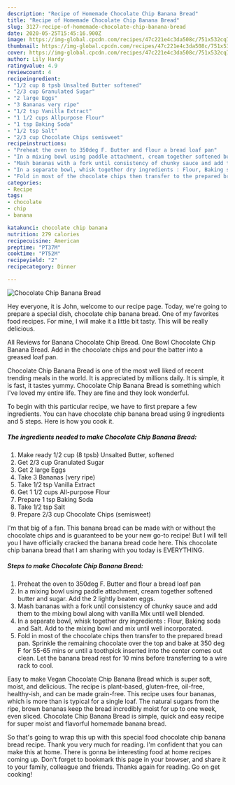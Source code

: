 ```yaml
---
description: "Recipe of Homemade Chocolate Chip Banana Bread"
title: "Recipe of Homemade Chocolate Chip Banana Bread"
slug: 3127-recipe-of-homemade-chocolate-chip-banana-bread
date: 2020-05-25T15:45:16.900Z
image: https://img-global.cpcdn.com/recipes/47c221e4c3da508c/751x532cq70/chocolate-chip-banana-bread-recipe-main-photo.jpg
thumbnail: https://img-global.cpcdn.com/recipes/47c221e4c3da508c/751x532cq70/chocolate-chip-banana-bread-recipe-main-photo.jpg
cover: https://img-global.cpcdn.com/recipes/47c221e4c3da508c/751x532cq70/chocolate-chip-banana-bread-recipe-main-photo.jpg
author: Lily Hardy
ratingvalue: 4.9
reviewcount: 4
recipeingredient:
- "1/2 cup 8 tpsb Unsalted Butter softened"
- "2/3 cup Granulated Sugar"
- "2 large Eggs"
- "3 Bananas very ripe"
- "1/2 tsp Vanilla Extract"
- "1 1/2 cups Allpurpose Flour"
- "1 tsp Baking Soda"
- "1/2 tsp Salt"
- "2/3 cup Chocolate Chips semisweet"
recipeinstructions:
- "Preheat the oven to 350deg F. Butter and flour a bread loaf pan"
- "In a mixing bowl using paddle attachment, cream together softened butter and sugar. Add the 2 lightly beaten eggs."
- "Mash bananas with a fork until consistency of chunky sauce and add them to the mixing bowl along with vanilla Mix until well blended."
- "In a separate bowl, whisk together dry ingredients : Flour, Baking soda and Salt. Add to the mixing bowl and mix until well incorporated."
- "Fold in most of the chocolate chips then transfer to the prepared bread pan. Sprinkle the remaining chocolate over the top and bake at 350 deg F for 55-65 mins or until a toothpick inserted into the center comes out clean. Let the banana bread rest for 10 mins before transferring to a wire rack to cool."
categories:
- Recipe
tags:
- chocolate
- chip
- banana

katakunci: chocolate chip banana 
nutrition: 279 calories
recipecuisine: American
preptime: "PT37M"
cooktime: "PT52M"
recipeyield: "2"
recipecategory: Dinner

---
```



![Chocolate Chip Banana Bread](https://img-global.cpcdn.com/recipes/47c221e4c3da508c/751x532cq70/chocolate-chip-banana-bread-recipe-main-photo.jpg)

Hey everyone, it is John, welcome to our recipe page. Today, we're going to prepare a special dish, chocolate chip banana bread. One of my favorites food recipes. For mine, I will make it a little bit tasty. This will be really delicious.

All Reviews for Banana Chocolate Chip Bread. One Bowl Chocolate Chip Banana Bread. Add in the chocolate chips and pour the batter into a greased loaf pan.

Chocolate Chip Banana Bread is one of the most well liked of recent trending meals in the world. It is appreciated by millions daily. It is simple, it is fast, it tastes yummy. Chocolate Chip Banana Bread is something which I've loved my entire life. They are fine and they look wonderful.


To begin with this particular recipe, we have to first prepare a few ingredients. You can have chocolate chip banana bread using 9 ingredients and 5 steps. Here is how you cook it.

<!--inarticleads1-->

##### The ingredients needed to make Chocolate Chip Banana Bread:

1. Make ready 1/2 cup (8 tpsb) Unsalted Butter, softened
1. Get 2/3 cup Granulated Sugar
1. Get 2 large Eggs
1. Take 3 Bananas (very ripe)
1. Take 1/2 tsp Vanilla Extract
1. Get 1 1/2 cups All-purpose Flour
1. Prepare 1 tsp Baking Soda
1. Take 1/2 tsp Salt
1. Prepare 2/3 cup Chocolate Chips (semisweet)


I&#39;m that big of a fan. This banana bread can be made with or without the chocolate chips and is guaranteed to be your new go-to recipe! But I will tell you I have officially cracked the banana bread code here. This chocolate chip banana bread that I am sharing with you today is EVERYTHING. 

<!--inarticleads2-->

##### Steps to make Chocolate Chip Banana Bread:

1. Preheat the oven to 350deg F. Butter and flour a bread loaf pan
1. In a mixing bowl using paddle attachment, cream together softened butter and sugar. Add the 2 lightly beaten eggs.
1. Mash bananas with a fork until consistency of chunky sauce and add them to the mixing bowl along with vanilla Mix until well blended.
1. In a separate bowl, whisk together dry ingredients : Flour, Baking soda and Salt. Add to the mixing bowl and mix until well incorporated.
1. Fold in most of the chocolate chips then transfer to the prepared bread pan. Sprinkle the remaining chocolate over the top and bake at 350 deg F for 55-65 mins or until a toothpick inserted into the center comes out clean. Let the banana bread rest for 10 mins before transferring to a wire rack to cool.


Easy to make Vegan Chocolate Chip Banana Bread which is super soft, moist, and delicious. The recipe is plant-based, gluten-free, oil-free, healthy-ish, and can be made grain-free. This recipe uses four bananas, which is more than is typical for a single loaf. The natural sugars from the ripe, brown bananas keep the bread incredibly moist for up to one week, even sliced. Chocolate Chip Banana Bread is simple, quick and easy recipe for super moist and flavorful homemade banana bread. 

So that's going to wrap this up with this special food chocolate chip banana bread recipe. Thank you very much for reading. I'm confident that you can make this at home. There is gonna be interesting food at home recipes coming up. Don't forget to bookmark this page in your browser, and share it to your family, colleague and friends. Thanks again for reading. Go on get cooking!
